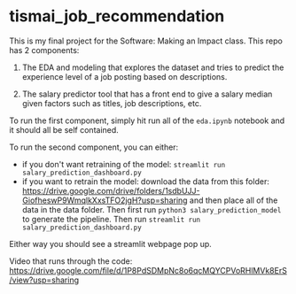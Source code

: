 # tismai_job_recommendation

This is my final project for the Software: Making an Impact class. This repo has 2 components:

1. The EDA and modeling that explores the dataset and tries to predict the experience level of a job posting based on descriptions. 

2. The salary predictor tool that has a front end to give a salary median given factors such as titles, job descriptions, etc.

To run the first component, simply hit run all of the ```eda.ipynb``` notebook and it should all be self contained. 

To run the second component, you can either:
- if you don't want retraining of the model: ```streamlit run salary_prediction_dashboard.py```
- if you want to retrain the model: download the data from this folder: https://drive.google.com/drive/folders/1sdbUJJ-GiofheswP9WmqlkXxsTFO2jgH?usp=sharing and then place all of the data in the data folder. Then first run ```python3 salary_prediction_model``` to generate the pipeline. Then run ```streamlit run salary_prediction_dashboard.py```

Either way you should see a streamlit webpage pop up. 

Video that runs through the code: https://drive.google.com/file/d/1P8PdSDMpNc8o6qcMQYCPVoRHlMVk8ErS/view?usp=sharing


